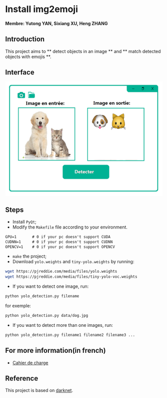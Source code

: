 # Install img2emoji

#### Membre: Yutong YAN, Sixiang XU, Heng ZHANG

## Introduction

This project aims to ** detect objects in an image ** and ** match detected objects with emojis **.

## Interface

![](doc/img/interface.png) 

## Steps

- Install `PyQt`;
- Modify the `Makefile` file according to your environment.
```
GPU=1		# 0 if your pc doesn't support CUDA
CUDNN=1		# 0 if your pc doesn't support CUDNN
OPENCV=1	# 0 if your pc doesn't support OPENCV
```
- `make` the project;
- Download `yolo.weights` and `tiny-yolo.weights` by running:
```bash
wget https://pjreddie.com/media/files/yolo.weights
wget https://pjreddie.com/media/files/tiny-yolo-voc.weights
```
- If you want to detect one image, run:
```bash
python yolo_detection.py filename
```
for exemple:
```bash
python yolo_detection.py data/dog.jpg
```
- If you want to detect more than one images, run:
```bash
python yolo_detection.py filename1 filename2 filename3 ...
```

## For more information(in french)

- [Cahier de charge](https://github.com/ZHANGHeng19931123/img2emoji/blob/master/doc/https://github.com/ZHANGHeng19931123/img2emoji/blob/master/img/Cahier_de_charge.md) 

## Reference

This project is based on [darknet](https://github.com/pjreddie/darknet).